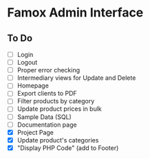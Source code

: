 # Famox Admin Interface

## To Do

- [ ] Login
- [ ] Logout
- [ ] Proper error checking
- [ ] Intermediary views for Update and Delete
- [ ] Homepage
- [ ] Export clients to PDF
- [ ] Filter products by category
- [ ] Update product prices in bulk
- [ ] Sample Data (SQL)
- [ ] Documentation page
- [x] Project Page
- [x] Update product's categories
- [x] "Display PHP Code" (add to Footer)

